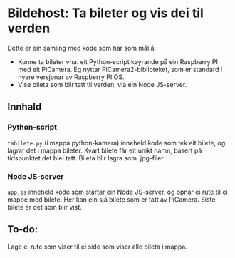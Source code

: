 # Bildehost: Ta bileter og vis dei til verden

Dette er ein samling med kode som har som mål å:
- Kunne ta bileter vha. eit Python-script køyrande på ein Raspberry PI med eit PiCamera. Eg nyttar PiCamera2-biblioteket, som er standard i nyare versjonar av Raspberry PI OS.
- Vise bileta som blir tatt til verden, via ein Node JS-server.

## Innhald

### Python-script

`tabilete.py` (i mappa python-kamera) inneheld kode som tek eit bilete, og lagrar det i mappa bileter. Kvart bilete får eit unikt namn, basert på tidspunktet det blei tatt. Bileta blir lagra som .jpg-filer.

### Node JS-server

`app.js` inneheld kode som startar ein Node JS-server, og opnar ei rute til ei mappe med bilete. Her kan ein sjå bilete som er tatt av PiCamera. Siste bilete er det som blir vist.

## To-do:
Lage ei rute som viser til ei side som viser alle bileta i mappa.